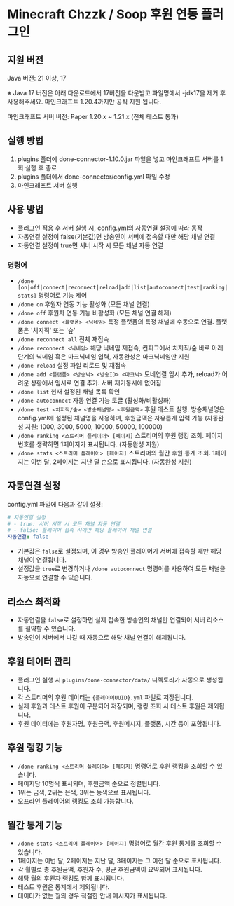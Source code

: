 # Minecraft Chzzk / Soop 후원 연동 플러그인

## **지원 버전**
Java 버전: 21 이상, 17

※ Java 17 버전은 아래 다운로드에서 17버전을 다운받고 파일명에서 -jdk17을 제거 후 사용해주세요. 마인크래프트 1.20.4까지만 공식 지원 됩니다.

마인크래프트 서버 버전: Paper 1.20.x ~ 1.21.x (전체 테스트 통과)

## **실행 방법**

1. plugins 폴더에 done-connector-1.10.0.jar 파일을 넣고 마인크래프트 서버를 1회 실행 후 종료
2. plugins 폴더에서 done-connector/config.yml 파일 수정
3. 마인크래프트 서버 실행


## **사용 방법**

* 플러그인 적용 후 서버 실행 시, config.yml의 자동연결 설정에 따라 동작
* 자동연결 설정이 false(기본값)면 방송인이 서버에 접속할 때만 해당 채널 연결
* 자동연결 설정이 true면 서버 시작 시 모든 채널 자동 연결

### 명령어
* `/done [on|off|connect|reconnect|reload|add|list|autoconnect|test|ranking|stats]` 명령어로 기능 제어
* `/done on` 후원자 연동 기능 활성화 (모든 채널 연결)
* `/done off` 후원자 연동 기능 비활성화 (모든 채널 연결 해제)
* `/done connect <플랫폼> <닉네임>` 특정 플랫폼의 특정 채널에 수동으로 연결. 플랫폼은 '치지직' 또는 '숲'
* `/done reconnect all` 전체 재접속
* `/done reconnect <닉네임>` 해당 닉네임 재접속, 컨피그에서 치지직/숲 바로 아래 단계의 닉네임 혹은 마크닉네임 입력, 자동완성은 마크닉네임만 지원
* `/done reload` 설정 파일 리로드 및 재접속
* `/done add <플랫폼> <방송닉> <방송ID> <마크닉>` 도네연결 임시 추가, reload가 어려운 상황에서 임시로 연결 추가. 서버 재기동시에 없어짐
* `/done list` 현재 설정된 채널 목록 확인
* `/done autoconnect` 자동 연결 기능 토글 (활성화/비활성화)
* `/done test <치지직/숲> <방송채널명> <후원금액>` 후원 테스트 실행. 방송채널명은 config.yml에 설정된 채널명을 사용하며, 후원금액은 자유롭게 입력 가능 (자동완성 지원: 1000, 3000, 5000, 10000, 50000, 100000)
* `/done ranking <스트리머 플레이어> [페이지]` 스트리머의 후원 랭킹 조회. 페이지 번호를 생략하면 1페이지가 표시됩니다. (자동완성 지원)
* `/done stats <스트리머 플레이어> [페이지]` 스트리머의 월간 후원 통계 조회. 1페이지는 이번 달, 2페이지는 지난 달 순으로 표시됩니다. (자동완성 지원)

## **자동연결 설정**

config.yml 파일에 다음과 같이 설정:

```yaml
# 자동연결 설정
# - true: 서버 시작 시 모든 채널 자동 연결
# - false: 플레이어 접속 시에만 해당 플레이어 채널 연결
자동연결: false
```

* 기본값은 `false`로 설정되며, 이 경우 방송인 플레이어가 서버에 접속할 때만 해당 채널이 연결됩니다.
* 설정값을 `true`로 변경하거나 `/done autoconnect` 명령어를 사용하여 모든 채널을 자동으로 연결할 수 있습니다.

## **리소스 최적화**

* 자동연결을 `false`로 설정하면 실제 접속한 방송인의 채널만 연결되어 서버 리소스를 절약할 수 있습니다.
* 방송인이 서버에서 나갈 때 자동으로 해당 채널 연결이 해제됩니다.

## **후원 데이터 관리**

* 플러그인 실행 시 `plugins/done-connector/data/` 디렉토리가 자동으로 생성됩니다.
* 각 스트리머의 후원 데이터는 `{플레이어UUID}.yml` 파일로 저장됩니다.
* 실제 후원과 테스트 후원이 구분되어 저장되며, 랭킹 조회 시 테스트 후원은 제외됩니다.
* 후원 데이터에는 후원자명, 후원금액, 후원메시지, 플랫폼, 시간 등이 포함됩니다.

## **후원 랭킹 기능**

* `/done ranking <스트리머 플레이어> [페이지]` 명령어로 후원 랭킹을 조회할 수 있습니다.
* 페이지당 10명씩 표시되며, 후원금액 순으로 정렬됩니다.
* 1위는 금색, 2위는 은색, 3위는 동색으로 표시됩니다.
* 오프라인 플레이어의 랭킹도 조회 가능합니다.

## **월간 통계 기능**

* `/done stats <스트리머 플레이어> [페이지]` 명령어로 월간 후원 통계를 조회할 수 있습니다.
* 1페이지는 이번 달, 2페이지는 지난 달, 3페이지는 그 이전 달 순으로 표시됩니다.
* 각 월별로 총 후원금액, 후원자 수, 평균 후원금액이 요약되어 표시됩니다.
* 해당 월의 후원자 랭킹도 함께 표시됩니다.
* 테스트 후원은 통계에서 제외됩니다.
* 데이터가 없는 월의 경우 적절한 안내 메시지가 표시됩니다.